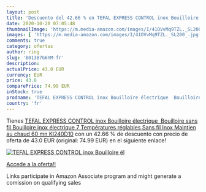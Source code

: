 ```yaml
---
layout: post
title: 'Descuento del 42.66 % en TEFAL EXPRESS CONTROL inox Bouilloire él'
date: 2020-10-20 07:05:48
thumbnailImage: 'https://m.media-amazon.com/images/I/41OVvMq9TZL._SL200_.jpg'
images: [ 'https://m.media-amazon.com/images/I/41OVvMq9TZL._SL200_.jpg' ]
comments: true
category: ofertas
author: ring
slug: 'B013B7G6YM-fr'
description:
actualPrice: 43.0 EUR
currency: EUR
price: 43.0
comparePrice: 74.99 EUR
inStock: true
prodname: 'TEFAL EXPRESS CONTROL inox Bouilloire électrique  Bouilloire sans fil Bouilloire inox électrique 7 Températures réglables Sans fil Inox Maintien au chaud 60 mn KI240D10'
country: 'fr'
---
```


Tienes [TEFAL EXPRESS CONTROL inox Bouilloire électrique  Bouilloire sans fil Bouilloire inox électrique 7 Températures réglables Sans fil Inox Maintien au chaud 60 mn KI240D10](https://www.amazon.fr/dp/B013B7G6YM/?tag=tolees0d-21) con un 42.66 % de descuento con precio de oferta de 43.0 EUR (original: 74.99 EUR) en el siguiente enlace!

[![TEFAL EXPRESS CONTROL inox Bouilloire él](https://m.media-amazon.com/images/I/41OVvMq9TZL._SL200_.jpg)](https://www.amazon.fr/dp/B013B7G6YM/?tag=tolees0d-21)

[Accede a la oferta!!](https://www.amazon.fr/dp/B013B7G6YM/?tag=tolees0d-21)

Links participate in Amazon Associate program and might generate a comission on qualifying sales


